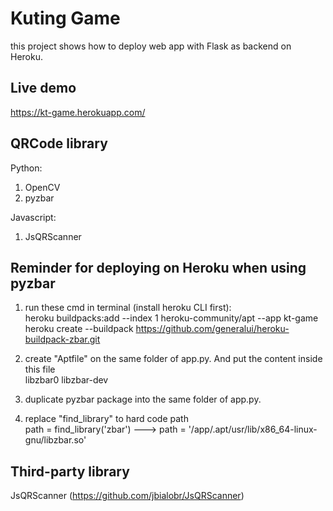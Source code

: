 # Kuting Game

this project shows how to deploy web app with Flask as backend on Heroku.

## Live demo
https://kt-game.herokuapp.com/

## QRCode library
Python:
1. OpenCV
2. pyzbar

Javascript:
1. JsQRScanner

## Reminder for deploying on Heroku when using pyzbar
1. run these cmd in terminal (install heroku CLI first):<br>
heroku buildpacks:add --index 1 heroku-community/apt --app kt-game
heroku create --buildpack https://github.com/generalui/heroku-buildpack-zbar.git


2. create "Aptfile" on the same folder of app.py. And put the content inside this file<br>
libzbar0
libzbar-dev

3. duplicate pyzbar package into the same folder of app.py.<br>

4. replace "find_library" to hard code path<br>
path = find_library('zbar') ---> path = '/app/.apt/usr/lib/x86_64-linux-gnu/libzbar.so'


## Third-party library
JsQRScanner (https://github.com/jbialobr/JsQRScanner)
